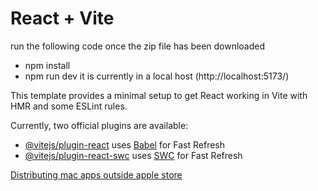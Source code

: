 # React + Vite

run the following code once the zip file has been downloaded
- npm install
- npm run dev
it is currently in a local host (http://localhost:5173/) 

This template provides a minimal setup to get React working in Vite with HMR and some ESLint rules.

Currently, two official plugins are available:

- [@vitejs/plugin-react](https://github.com/vitejs/vite-plugin-react/blob/main/packages/plugin-react/README.md) uses [Babel](https://babeljs.io/) for Fast Refresh
- [@vitejs/plugin-react-swc](https://github.com/vitejs/vite-plugin-react-swc) uses [SWC](https://swc.rs/) for Fast Refresh


[Distributing mac apps outside apple store](https://www.rambo.codes/posts/2021-01-08-distributing-mac-apps-outside-the-app-store)
